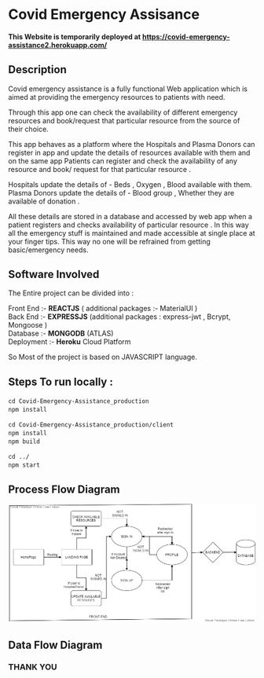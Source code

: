 # Covid Emergency Assisance

#### This Website is temporarily deployed at https://covid-emergency-assistance2.herokuapp.com/

## Description
Covid emergency assistance is a fully functional Web application which is aimed at providing the emergency resources to patients with need. 

Through this app one can check the availability of different emergency resources and book/request that particular resource from the source of their choice.

This app behaves as a platform where the Hospitals and Plasma Donors can register in app and update the details of resources available with them and on the same app Patients can register and check the availability of any resource and book/ request for that particular resource .

Hospitals update the details of - Beds , Oxygen , Blood available with them. 
Plasma Donors update the details of - Blood group , Whether they are available of donation .

All these details are stored in a database and accessed by web app when a patient registers and checks availability of particular resource . In this way all the emergency stuff is maintained and made accessible at single place at your finger tips. This way no one will be refrained from getting basic/emergency needs.

## Software Involved

The Entire project can be divided into : 

Front End :-  **REACTJS** ( additional packages :- MaterialUI )  
Back End :-  **EXPRESSJS** (additional packages : express-jwt , Bcrypt, Mongoose )  
Database :-  **MONGODB** (ATLAS)  
Deployment :- **Heroku** Cloud Platform  

So Most of the project is based on JAVASCRIPT language.

## Steps To run locally :

`cd Covid-Emergency-Assistance_production`  
`npm install`  

`cd Covid-Emergency-Assistance_production/client`  
`npm install`  
`npm build`  

`cd ../`  
`npm start`

## Process Flow Diagram

![Process Flow Diagram](ProcessFlowImage.png)  

## Data Flow Diagram

  


### THANK YOU



